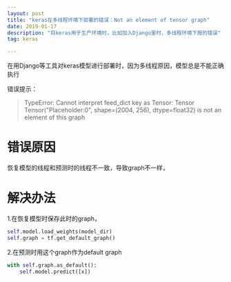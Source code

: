 ```yaml
---
layout: post
title: "keras在多线程环境下部署的错误：Not an element of tensor graph"
date: 2019-01-17
description: "将keras用于生产环境时，比如加入Django里时，多线程环境下报的错误"
tag: keras

---
```


在用Django等工具对keras模型进行部署时，因为多线程原因，模型总是不能正确执行

错误提示：
> TypeError: Cannot interpret feed_dict key as Tensor: Tensor Tensor("Placeholder:0", shape=(2004, 256), dtype=float32) is not an element of this graph

# 错误原因
恢复模型的线程和预测时的线程不一致，导致graph不一样，

# 解决办法
1.在恢复模型时保存此时的graph，
```python
self.model.load_weights(model_dir)
self.graph = tf.get_default_graph()
```

2.在预测时用这个graph作为default graph

```python
with self.graph.as_default():
    self.model.predict([x])

```

